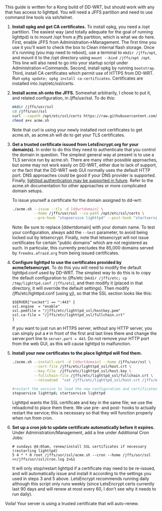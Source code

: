 This guide is written for a Kong build of DD-WRT, but should work with any that has access to lighttpd. You will need a JFFS partition and need to use command line tools via ssh/telnet.

1. **Install opkg and get CA certificates.**
    To install opkg, you need a /opt partition. The easiest way (and totally adequate for the goal of running lighttpd) is to mount /opt from a jffs partition, which is what we do here. First, enable JFFS from Administration->Management. The first time you use it you'll want to check the box to Clean internal flash storage. Once it's running (you may need to reboot), use a terminal to `mkdir /jffs/opt`, and mount it to the /opt directory using `mount --bind /jffs/opt /opt`. This line will also need to go into your startup script under Administration->Commands. Second, install opkg by running `bootstrap`. Third, install CA certificates which permit use of HTTPS from DD-WRT. Run `opkg update; opkg install ca-certificates`. Certificates are installed into /opt/etc/ssl/certs.

2. **Install acme.sh onto the JFFS.**
    Somewhat arbitrarily, I chose to put it, and related configuration, in /jffs/usr/ssl. To do this:
    ```bash
    mkdir /jffs/usr/ssl
    cd /jffs/usr/ssl
    curl --capath /opt/etc/ssl/certs https://raw.githubusercontent.com/Neilpang/acme.sh/master/acme.sh > acme.sh
    chmod a+x acme.sh
    ```
    Note that curl is using your newly installed root certificates to get acme.sh, as acme.sh will do to get your TLS certificates.

3. **Get a trusted certificate issued from LetsEncrypt.org for your domain(s).** In order to do this they need to authenticate that you control the domain in question. The simplest general way at present is to use a TLS service run by acme.sh. There are many other possible approaches, but some may not work easily on DD-WRT, either due to lack of support, or the fact that the DD-WRT web GUI normally uses the default HTTP port. DNS approaches could be good if your DNS provider is supported. Finally, [lighttpd authentication may be supported in future](https://github.com/Neilpang/acme.sh/issues/687). Refer to the acme.sh documentation for other approaches or more complicated domain setups.

    To issue yourself a certificate for the domain assigned to dd-wrt:
    ```bash
    ./acme.sh --issue --tls -d [ddwrtdomain] \
              --home /jffs/usr/ssl --ca-path /opt/etc/ssl/certs \
              --pre-hook "stopservice lighttpd" --post-hook "startservice lighttpd"
    ```
    Note: Be sure to replace [ddwrtdomain] with your domain name. To test your configuration, always add the `--test` parameter, to avoid being locked out by letsencrypt. 
    Finally, note that letsencrypt will not issue certificates for certain "public domains" which are not registered as such. In particular, this currently precludes the 85,000 domains served by `freedns.afraid.org` from being issued certificates.

4. **Configure lighttpd to use the certificates provided by acme/letsencrypt.** To do this you will need to modify the default lighttpd.conf used by DD-WRT. The simplest way to do this is to copy the default configuration to /jffs/etc (`mkdir /jffs/etc; cp /tmp/lighttpd.conf /jffs/etc`), and then modify it (placed in that directory, it will override the default settings). Then modify /jffs/etc/lighttpd.conf (using [vi](http://www.mcsr.olemiss.edu/seminars/BASIC%20VI%20TUTORIAL.pdf)), so that the SSL section looks like this:
    ```
    $SERVER["socket"] == ":443" {
    ssl.engine	= "enable"
    ssl.pemfile	= "/jffs/etc/lighttpd_ssl/hostkey.pem"
    ssl.ca-file	= "/jffs/etc/lighttpd_ssl/fullchain.crt"
    }
    ```
    If you want to just run an HTTPS server, without any HTTP server, you can simply put a `#` in front of the first and last lines there and change the server.port line to `server.port = 443`. Do not remove your HTTP port from the web GUI, as this will cause lighttpd to malfunction.

5. **Install your new certificates to the place lighttpd will find them.**
    ```bash
    ./acme.sh --install-cert -d [ddwrtdomain] --home /jffs/usr/ssl \
              --cert-file /jffs/etc/lighttpd_ssl/host.crt \
              --key-file  /jffs/etc/lighttpd_ssl/host.key \
              --fullchain-file /jffs/etc/lighttpd_ssl/fullchain.crt \
              --reloadcmd  "cat /jffs/etc/lighttpd_ssl/host.crt /jffs/etc/lighttpd_ssl/host.key > /jffs/etc/lighttpd_ssl/hostkey.pem"

    #restart the service to load the new configuration and certificates
    stopservice lighttpd; startservice lighttpd
    ```
    Lighttpd wants the SSL certificate and key in the same file; we use the reloadcmd to place them there. We use pre- and post- hooks to actually restart the service; this is necessary so that they will function properly when run from cron.

6. **Set up a cron job to update certificate automatically before it expires.** Under Administration/Management, add a line under Additional Cron Jobs:
    ```
    # sundays @4:05am, renew/install SSL certificates if necessary (restarting lighttpd)
    5 4 * * 0 root /jffs/usr/ssl/acme.sh --cron --home /jffs/usr/ssl >>/jffs/usr/ssl/cron.log 2>&1
    ```
    It will only stop/restart lighttpd if a certificate may need to be re-issued, and will automatically issue and install it according to the settings you used in steps 3 and 5 above. LetsEncrypt recommends running daily although this script only runs weekly (since LetsEncrypt certs currently last 90 days and will renew at most every 60, I don't see why it needs to run daily). 

Voila! Your server is using a trusted certificate that will auto-renew.